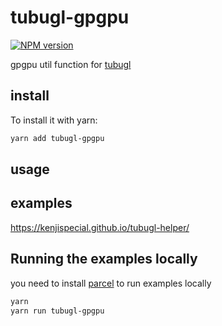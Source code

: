 # tubugl-gpgpu

[![NPM version][npm-image]][npm-url] 

gpgpu util function for [tubugl][tubugl-url]

## install

To install it with yarn:

```sh
yarn add tubugl-gpgpu
```

## usage


## examples

https://kenjispecial.github.io/tubugl-helper/

## Running the examples locally

you need to install [parcel](https://github.com/parcel-bundler/parcel) to run examples locally

```sh
yarn
yarn run tubugl-gpgpu
```

[npm-image]: https://img.shields.io/npm/v/tubugl-gpgpu.svg?style=flat-square
[npm-url]: https://www.npmjs.com/package/tubugl-gpgpu
[tubugl-url]: https://github.com/kenjiSpecial/tubugl
